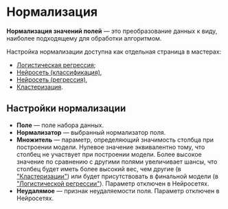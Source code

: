 # Нормализация

**Нормализация значений полей** — это преобразование данных к виду, наиболее подходящему для обработки алгоритмом.

Настройка нормализации доступна как отдельная страница в мастерах:

* [Логистическая регрессия](../datamining/logit-regression/README.md);
* [Нейросеть (классификация)](../datamining/neural-network-classification.md),
* [Нейросеть (регрессия)](../datamining/neural-network-regression.md),
* [Кластеризация](../datamining/clustering.md).

## Настройки нормализации

* **Поле** — поле набора данных.
* **Нормализатор** — выбранный нормализатор поля.
* **Множитель** — параметр, определяющий значимость столбца при построении модели. Нулевое значение эквивалентно тому, что столбец не участвует при построении модели. Более высокое значение по сравнению с другими полями увеличивает шансы, что столбец будет иметь более высокий вес, чем другие (в ["Кластеризации"](../datamining/clustering.md)) или будет присутствовать в финальной модели (в ["Логистической регрессии"](../datamining/logit-regression/README.md)). Параметр отключен в Нейросетях.
* **Неудалямое** — признак неудаляемости поля. Параметр отключен в Нейросетях.